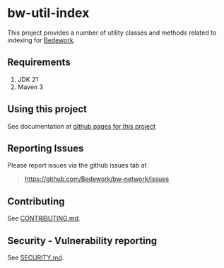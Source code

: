 # bw-util-index

This project provides a number of utility classes and methods related to indexing for
[Bedework](https://www.apereo.org/projects/bedework).

## Requirements

1. JDK 21
2. Maven 3

## Using this project
See documentation at [github pages for this project](https://bedework.github.io/bw-network/)

## Reporting Issues
Please report issues via the github issues tab at
> https://github.com/Bedework/bw-network/issues

## Contributing
See [CONTRIBUTING.md](CONTRIBUTING.md).

## Security - Vulnerability reporting
See [SECURITY.md](SECURITY.md).

